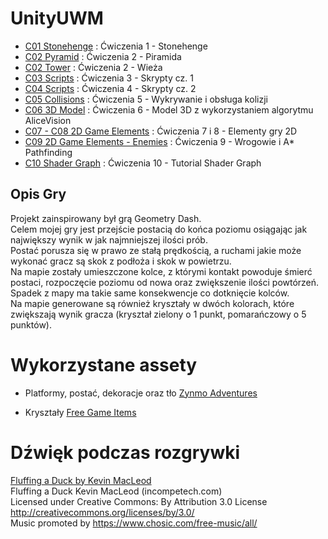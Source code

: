 # UnityUWM 

* [C01 Stonehenge](https://github.com/Lothainnox/UnityUWM/tree/stonehenge) : Ćwiczenia 1 - Stonehenge
* [C02 Pyramid](https://github.com/Lothainnox/UnityUWM/tree/pyramid) : Ćwiczenia 2 - Piramida
* [C02 Tower](https://github.com/Lothainnox/UnityUWM/tree/tower) : Ćwiczenia 2 - Wieża
* [C03 Scripts](https://github.com/Lothainnox/UnityUWM/tree/scripts_lab03) : Ćwiczenia 3 - Skrypty cz. 1
* [C04 Scripts](https://github.com/Lothainnox/UnityUWM/tree/scripts_lab4) : Ćwiczenia 4 - Skrypty cz. 2
* [C05 Collisions](https://github.com/Lothainnox/UnityUWM/tree/colliders) : Ćwiczenia 5 - Wykrywanie i obsługa kolizji
* [C06 3D Model](https://github.com/Lothainnox/UnityUWM/tree/3dmodel) : Ćwiczenia 6 - Model 3D z wykorzystaniem algorytmu AliceVision
* [C07 - C08 2D Game Elements](https://github.com/Lothainnox/UnityUWM/tree/2d) : Ćwiczenia 7 i 8 - Elementy gry 2D
* [C09 2D Game Elements - Enemies](https://github.com/Lothainnox/UnityUWM/tree/enemies) : Ćwiczenia 9 - Wrogowie i A* Pathfinding
* [C10 Shader Graph](https://github.com/Lothainnox/UnityUWM/tree/shader) : Ćwiczenia 10 - Tutorial Shader Graph

## Opis Gry

Projekt zainspirowany był grą Geometry Dash.  
Celem mojej gry jest przejście postacią do końca poziomu osiągając jak największy wynik w jak najmniejszej ilości prób.  
Postać porusza się w prawo ze stałą prędkością, a ruchami jakie może wykonać gracz są skok z podłoża i skok w powietrzu.  
Na mapie zostały umieszczone kolce, z którymi kontakt powoduje śmierć postaci, rozpoczęcie poziomu od nowa oraz zwiększenie ilości powtórzeń.
Spadek z mapy ma takie same konsekwencje co dotknięcie kolców.  
Na mapie generowane są również kryształy w dwóch kolorach, które zwiększają wynik gracza (kryształ zielony o 1 punkt, pomarańczowy o 5 punktów).

# Wykorzystane assety

* Platformy, postać, dekoracje oraz tło
[Zynmo Adventures](https://assetstore.unity.com/packages/2d/textures-materials/zymmo-s-adventure-art-pack-93815)

* Kryształy
[Free Game Items](https://assetstore.unity.com/packages/2d/environments/free-game-items-131764)

# Dźwięk podczas rozgrywki
[Fluffing a Duck by Kevin MacLeod](https://www.chosic.com/download-audio/27248/)  
Fluffing a Duck Kevin MacLeod (incompetech.com)  
Licensed under Creative Commons: By Attribution 3.0 License  
http://creativecommons.org/licenses/by/3.0/  
Music promoted by https://www.chosic.com/free-music/all/  

